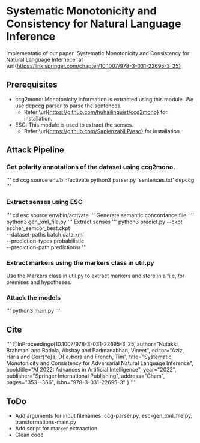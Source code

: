 # Systematic Monotonicity and Consistency for Natural Language Inference

Implementatio of our paper 'Systematic Monotonicity and Consistency for Natural Language Infernece' at \url{https://link.springer.com/chapter/10.1007/978-3-031-22695-3_25}

## Prerequisites

* ccg2mono: Monotonicity information is extracted using this module. We use depccg parser to parse the sentences.
    * Refer \url{https://github.com/huhailinguist/ccg2mono} for installation.
* ESC: This module is used to extract the senses.
    * Refer \url{https://github.com/SapienzaNLP/esc} for installation.

## Attack Pipeline

### Get polarity annotations of the dataset using ccg2mono.
'''
cd ccg
source env/bin/activate
python3 parser.py 'sentences.txt' depccg
'''
### Extract senses using ESC
'''
cd esc
source env/bin/activate
'''
Generate semantic concordance file.
'''
python3 gen_xml_file.py
'''
Extract senses
'''
python3 predict.py --ckpt escher_semcor_best.ckpt\
                   --dataset-paths batch.data.xml\
                   --prediction-types probabilistic\
                   --prediction-path predictions/
'''
### Extract markers using the markers class in util.py

Use the Markers class in util.py to extract markers and store in a file, for premises and hypotheses.

### Attack the models

'''
python3 main.py
'''

## Cite

'''
@InProceedings{10.1007/978-3-031-22695-3_25,
author="Nutakki, Brahmani
and Badola, Akshay
and Padmanabhan, Vineet",
editor="Aziz, Haris
and Corr{\^e}a, D{\'e}bora
and French, Tim",
title="Systematic Monotonicity and Consistency for Adversarial Natural Language Inference",
booktitle="AI 2022: Advances in Artificial Intelligence",
year="2022",
publisher="Springer International Publishing",
address="Cham",
pages="353--366",
isbn="978-3-031-22695-3"
}
'''

## ToDo

* Add arguments for input filenames: ccg-parser.py, esc-gen_xml_file.py, transformations-main.py
* Add script for marker extraaction
* Clean code
